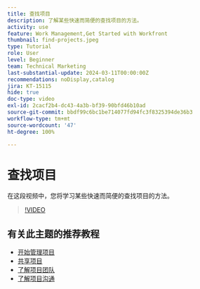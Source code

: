 ```yaml
---
title: 查找项目
description: 了解某些快速而简便的查找项目的方法。
activity: use
feature: Work Management,Get Started with Workfront
thumbnail: find-projects.jpeg
type: Tutorial
role: User
level: Beginner
team: Technical Marketing
last-substantial-update: 2024-03-11T00:00:00Z
recommendations: noDisplay,catalog
jira: KT-15115
hide: true
doc-type: video
exl-id: 2cacf2b4-dc43-4a3b-bf39-90bfd46b10ad
source-git-commit: bbdf99c6bc1be714077fd94fc3f8325394de36b3
workflow-type: tm+mt
source-wordcount: '47'
ht-degree: 100%

---
```


# 查找项目

在这段视频中，您将学习某些快速而简便的查找项目的方法。

>[!VIDEO](https://video.tv.adobe.com/v/3427788/?quality=12&learn=on&enablevpops=1)

## 有关此主题的推荐教程

* [开始管理项目](/help/manage-work/projects/getting-started-manage-a-project.md)
* [共享项目](/help/manage-work/projects/share-a-project.md)
* [了解项目团队](/help/manage-work/projects/understand-the-project-team.md)
* [了解项目沟通](/help/manage-work/projects/understand-project-communication.md)
